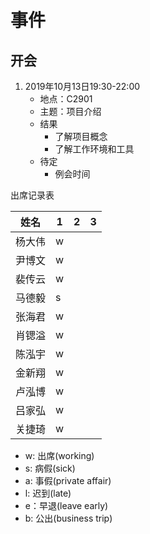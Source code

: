# 事件 

## 开会

1. 2019年10月13日19:30-22:00
   + 地点：C2901
   + 主题：项目介绍
   + 结果
     - 了解项目概念
     - 了解工作环境和工具
   + 待定
     - 例会时间

出席记录表

| 姓名   | 1 | 2 | 3 |
|--------|---|---|---|
| 杨大伟 | w |   |   |
| 尹博文 | w |   |   |
| 裴传云 | w |   |   |
| 马德毅 | s |   |   |
| 张海君 | w |   |   |
| 肖锶溢 | w |   |   |
| 陈泓宇 | w |   |   |
| 金新翔 | w |   |   |
| 卢泓博 | w |   |   |
| 吕家弘 | w |   |   |
| 关捷琦 | w |   |   |

- w: 出席(working)
- s: 病假(sick)
- a: 事假(private affair)
- l: 迟到(late)
- e：早退(leave early)
- b: 公出(business trip)
